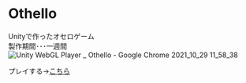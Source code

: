 # Othello
Unityで作ったオセロゲーム  
製作期間･･･一週間  
![Unity WebGL Player _ Othello - Google Chrome 2021_10_29 11_58_38](https://user-images.githubusercontent.com/89332031/139366473-09997246-7e8d-4fdf-a497-a7279ebae5e7.png)

プレイする→[こちら](https://wataru199410.github.io/Othello/GameDate/)
